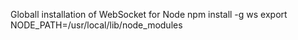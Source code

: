 Globall installation of WebSocket for Node
	npm install -g ws
	export NODE_PATH=/usr/local/lib/node_modules
